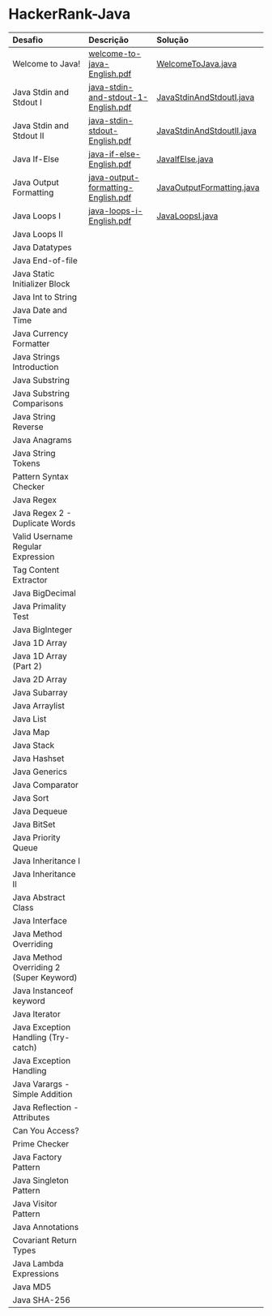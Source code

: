 # HackerRank-Java

| Desafio                                  | Descrição     | Solução |
| :-------------                           |:------------- | :------ |
| Welcome to Java!                         | [welcome-to-java-English.pdf](https://github.com/jssfernandes/HackerRank-Java/blob/master/src/Welcome%20to%20Java/welcome-to-java-English.pdf) | [WelcomeToJava.java](https://github.com/jssfernandes/HackerRank-Java/blob/master/src/Welcome%20to%20Java/WelcomeToJava.java) |
| Java Stdin and Stdout I                  | [java-stdin-and-stdout-1-English.pdf](https://github.com/jssfernandes/HackerRank-Java/blob/master/src/Java%20Stdin%20and%20Stdout%20I/java-stdin-and-stdout-1-English.pdf) | [JavaStdinAndStdoutI.java](https://github.com/jssfernandes/HackerRank-Java/blob/master/src/Java%20Stdin%20and%20Stdout%20I/JavaStdinAndStdoutI.java) |
| Java Stdin and Stdout II                 | [java-stdin-stdout-English.pdf](/src/Java%20Stdin%20and%20Stdout%20II/java-stdin-stdout-English.pdf) | [JavaStdinAndStdoutII.java](/src/Java%20Stdin%20and%20Stdout%20II/JavaStdinAndStdoutII.java) |
| Java If-Else                             | [java-if-else-English.pdf](/src/Java%20If-Else/java-if-else-English.pdf) | [JavaIfElse.java](/src/Java%20If-Else/JavaIfElse.java) |
| Java Output Formatting                   | [java-output-formatting-English.pdf](/src/Java%20Output%20Formatting/java-output-formatting-English.pdf) | [JavaOutputFormatting.java](/src/Java%20Output%20Formatting/JavaOutputFormatting.java) |
| Java Loops I                             | [java-loops-i-English.pdf](/src/Java%20Loops%20I/java-loops-i-English.pdf) | [JavaLoopsI.java](/src/Java%20Loops%20I/JavaLoopsI.java) |
| Java Loops II                            | []() | []() |
| Java Datatypes                           | []() | []() |
| Java End-of-file                         | []() | []() |
| Java Static Initializer Block            | []() | []() |
| Java Int to String                       | []() | []() |
| Java Date and Time                       | []() | []() |
| Java Currency Formatter                  | []() | []() |
| Java Strings Introduction                | []() | []() |
| Java Substring                           | []() | []() |
| Java Substring Comparisons               | []() | []() |
| Java String Reverse                      | []() | []() |
| Java Anagrams                            | []() | []() |
| Java String Tokens                       | []() | []() |
| Pattern Syntax Checker                   | []() | []() |
| Java Regex                               | []() | []() |
| Java Regex 2 - Duplicate Words           | []() | []() |
| Valid Username Regular Expression        | []() | []() |
| Tag Content Extractor                    | []() | []() |
| Java BigDecimal                          | []() | []() |
| Java Primality Test                      | []() | []() |
| Java BigInteger                          | []() | []() |
| Java 1D Array                            | []() | []() |
| Java 1D Array (Part 2)                   | []() | []() |
| Java 2D Array                            | []() | []() |
| Java Subarray                            | []() | []() |
| Java Arraylist                           | []() | []() |
| Java List                                | []() | []() |
| Java Map                                 | []() | []() |
| Java Stack                               | []() | []() |
| Java Hashset                             | []() | []() |
| Java Generics                            | []() | []() |
| Java Comparator                          | []() | []() |
| Java Sort                                | []() | []() |
| Java Dequeue                             | []() | []() |
| Java BitSet                              | []() | []() |
| Java Priority Queue                      | []() | []() |
| Java Inheritance I                       | []() | []() |
| Java Inheritance II                      | []() | []() |
| Java Abstract Class                      | []() | []() |
| Java Interface                           | []() | []() |
| Java Method Overriding                   | []() | []() |
| Java Method Overriding 2 (Super Keyword) | []() | []() |
| Java Instanceof keyword                  | []() | []() |
| Java Iterator                            | []() | []() |
| Java Exception Handling (Try-catch)      | []() | []() |
| Java Exception Handling                  | []() | []() |
| Java Varargs - Simple Addition           | []() | []() |
| Java Reflection - Attributes             | []() | []() |
| Can You Access?                          | []() | []() |
| Prime Checker                            | []() | []() |
| Java Factory Pattern                     | []() | []() |
| Java Singleton Pattern                   | []() | []() |
| Java Visitor Pattern                     | []() | []() |
| Java Annotations                         | []() | []() |
| Covariant Return Types                   | []() | []() |
| Java Lambda Expressions                  | []() | []() |
| Java MD5                                 | []() | []() |
| Java SHA-256                             | []() | []() |
